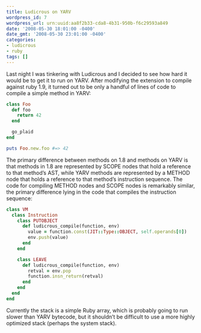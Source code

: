 ```yaml
---
title: Ludicrous on YARV
wordpress_id: 7
wordpress_url: urn:uuid:aa8f2b33-cda8-4b31-950b-f6c29593a849
date: '2008-05-30 18:01:00 -0400'
date_gmt: '2008-05-30 23:01:00 -0400'
categories:
- ludicrous
- ruby
tags: []
---
```

Last night I was tinkering with Ludicrous and I decided to see how hard it would be to get it to run on YARV.  After modifying the extension to compile against ruby 1.9, it turned out to be only a handful of lines of code to compile a simple method in YARV:

```ruby
class Foo
  def foo
    return 42
  end

  go_plaid
end

puts Foo.new.foo #=> 42
```

The primary difference between methods on 1.8 and methods on YARV is that methods in 1.8 are represented by SCOPE nodes that hold a reference to that method&#8217;s AST, while YARV methods are represented by a METHOD node that holds a reference to that method&#8217;s instruction sequence.  The code for compiling METHOD nodes and SCOPE nodes is remarkably similar, the primary difference lying in the code that compiles the instruction sequence:

```ruby
class VM
  class Instruction
    class PUTOBJECT
      def ludicrous_compile(function, env)
        value = function.const(JIT::Type::OBJECT, self.operands[0])
        env.push(value)
      end
    end

    class LEAVE
      def ludicrous_compile(function, env)
        retval = env.pop
        function.insn_return(retval)
      end
    end
  end
end
```

Currently the stack is a simple Ruby array, which is probably going to run slower than YARV bytecode, but it shouldn&#8217;t be difficult to use a more highly optimized stack (perhaps the system stack).

